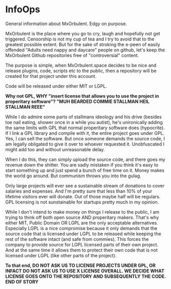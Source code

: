 # InfoOps
General information about MxOrbulent. Edgy on purpose.


MxOrbulent is the place where you go to cry, laugh and hopefully not get triggered.
Censorship is not my cup of tea and I try to avoid that to the greatest possible extent.
But for the sake of stroking the e-peen of easily offended "Adults need nappy and daycare" people
on github, let's keep the MxOrbulent Github repositories free of "controversial" content.

The purpose is simple, when MxOrbulent.space decides to be nice and release plugins, code, scripts etc to the public, then a repository will be created for that project under this account.

Code will be released under either MIT or LGPL.

**Why not GPL, WHY "insert license that allows you to use the project in properitary software"? "MUH BEARDED COMMIE STALLMAN HEIL STALLMAN REEE"**

While I do admire some parts of stallmans ideology and his drive (besides toe nail eating, shower once in a while you autist), he's unironically adding the same limits with GPL that normal properitary
software does (hypocrite). If I link a GPL library and compile with it, the entire project goes under GPL.
Yes, I can sell the software. But once someone demands the source code, I am legally obligated to give it over to whoever requested it. Unobfuscated I might add too and without unreasonable delay.

When I do this, they can simply upload the source code, and there goes my revenue down the shitter. 
You are sadly mistaken if you think it's easy to start something up and just spend a bunch of free time on it.
Money makes the world go around. But communism throws you into the gulag.

Only large projects will ever see a sustainable stream of donations to cover salaries and expenses.
And I'm pretty sure that less than 10% of your lifetime visitors ever will donate. Out of those maybe half will be regulars.
GPL licensing is not sunstainable for startups pretty much in my opinion.

While I don't intend to make money on things I release to the public, I am trying to think off both open source
AND properitary makers. That's why either MIT, Public Domain OR LGPL are the only acceptable alternatives.
Especially LGPL is a nice compromise because it only demands that the source code that is licensed under LGPL to be
released while keeping the rest of the software intact (and safe from commies). This forces the company to provide source for LGPL licensed parts of their own project. And at the same time 
it allows them to protect their own code that is not licensed under LGPL (like other parts of the project).

**To that end, DO NOT ASK US TO LICENSE PROJECTS UNDER GPL, OR INFACT DO NOT ASK US TO USE X LICENSE OVERALL. WE DECIDE WHAT LICENSE GOES ONTO THE REPOSITORY AND SUBSEQUENTLY THE CODE. END OF STORY**


